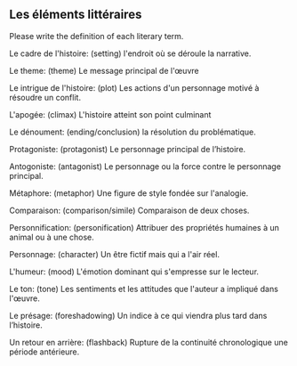 ## **Les éléments littéraires**

Please write the definition of each literary term.

Le cadre de l'histoire: (setting) l'endroit où se déroule la narrative.

Le theme: (theme) Le message principal de l'œuvre

Le intrigue de l'histoire: (plot) Les actions d'un personnage motivé à résoudre un conflit.

L'apogée: (climax) L'histoire atteint son point culminant

Le dénoument: (ending/conclusion) la résolution du problématique.

Protagoniste: (protagonist) Le personnage principal de l’histoire.

Antogoniste: (antagonist) Le personnage ou la force contre le personnage principal.

Métaphore: (metaphor) Une figure de style fondée sur l'analogie.

Comparaison: (comparison/simile) Comparaison de deux choses.

Personnification: (personification) Attribuer des propriétés humaines à un animal ou à une chose.

Personnage: (character) Un être fictif mais qui a l'air réel.

L'humeur: (mood) L'émotion dominant qui s'empresse sur le lecteur.

Le ton: (tone) Les sentiments et les attitudes que l'auteur a impliqué dans l'œuvre.

Le présage: (foreshadowing) Un indice à ce qui viendra plus tard dans l’histoire.

Un retour en arrière: (flashback) Rupture de la continuité chronologique une période antérieure. 